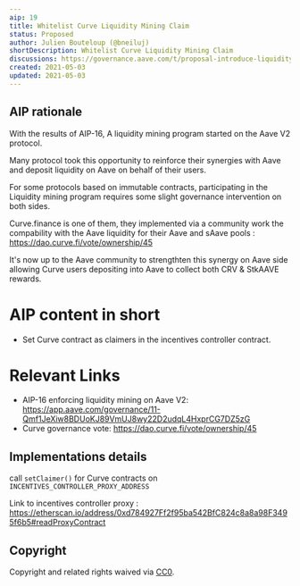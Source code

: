 ```yaml
---
aip: 19
title: Whitelist Curve Liquidity Mining Claim
status: Proposed 
author: Julien Bouteloup (@bneiluj)
shortDescription: Whitelist Curve Liquidity Mining Claim
discussions: https://governance.aave.com/t/proposal-introduce-liquidity-incentives-for-aave-v2/2340
created: 2021-05-03
updated: 2021-05-03
---
```


## AIP rationale

With the results of AIP-16, A liquidity mining program started on the Aave V2 protocol.

Many protocol took this opportunity to reinforce their synergies with Aave and deposit liquidity on Aave on behalf of their users.

For some protocols based on immutable contracts, participating in the Liquidity mining program requires some slight governance intervention on both sides.

Curve.finance is one of them, they implemented via a community work the compability with the Aave liquidity for their Aave and sAave pools : https://dao.curve.fi/vote/ownership/45

It's now up to the Aave community to strengthten this synergy on Aave side allowing Curve users depositing into Aave to collect both CRV & StkAAVE rewards.

# AIP content in short

* Set Curve contract as claimers in the incentives controller contract.

# Relevant Links

* AIP-16 enforcing liquidity mining on Aave V2: https://app.aave.com/governance/11-Qmf1JeXiw8BDUoKJ89VmUJ8wy22D2udqL4HxprCG7DZ5zG
* Curve governance vote: https://dao.curve.fi/vote/ownership/45


## Implementations details

call `setClaimer()` for Curve contracts on `INCENTIVES_CONTROLLER_PROXY_ADDRESS` 

Link to incentives controller proxy : https://etherscan.io/address/0xd784927Ff2f95ba542BfC824c8a8a98F3495f6b5#readProxyContract

## Copyright

Copyright and related rights waived via [CC0](https://creativecommons.org/publicdomain/zero/1.0/).
